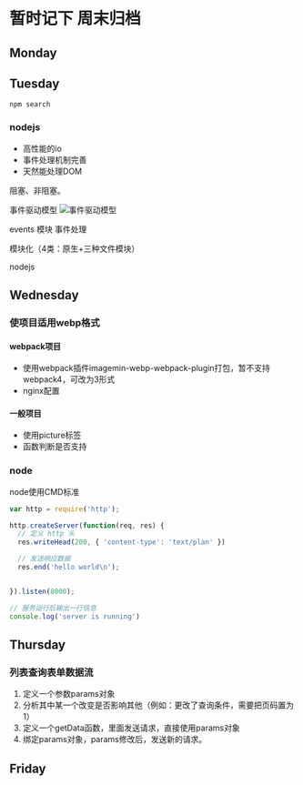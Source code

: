 # 暂时记下 周末归档

## Monday

## Tuesday

`npm search`

### nodejs

- 高性能的io
- 事件处理机制完善
- 天然能处理DOM

阻塞、非阻塞。

事件驱动模型
<img src="./src/images/" alt="事件驱动模型" />

events 模块 事件处理

模块化（4类：原生+三种文件模块）

nodejs

## Wednesday

### 使项目适用webp格式

#### webpack项目

- 使用webpack插件imagemin-webp-webpack-plugin打包，暂不支持webpack4，可改为3形式
- nginx配置

#### 一般项目

- 使用picture标签
- 函数判断是否支持

### node

node使用CMD标准

```js
var http = require('http');

http.createServer(function(req, res) {
  // 定义 http 头
  res.writeHead(200, { 'content-type': 'text/plan' })

  // 发送响应数据
  res.end('hello world\n');


}).listen(8000);

// 服务运行后输出一行信息
console.log('server is running')
```

## Thursday

### 列表查询表单数据流

1. 定义一个参数params对象
2. 分析其中某一个改变是否影响其他（例如：更改了查询条件，需要把页码置为1）
3. 定义一个getData函数，里面发送请求，直接使用params对象
4. 绑定params对象，params修改后，发送新的请求。

## Friday
